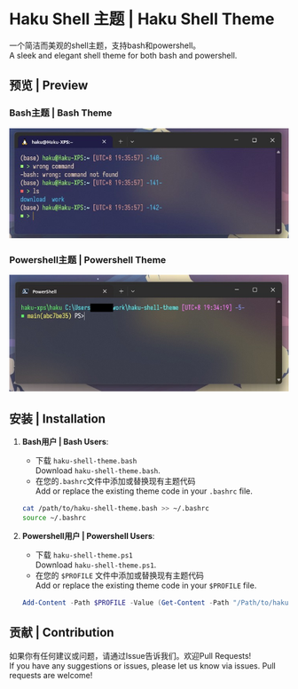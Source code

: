 # Haku Shell 主题 | Haku Shell Theme

一个简洁而美观的shell主题，支持bash和powershell。  
A sleek and elegant shell theme for both bash and powershell.

## 预览 | Preview

### Bash主题 | Bash Theme

![bash-theme-preview](haku-theme-bash.jpg)

### Powershell主题 | Powershell Theme

![powershell-theme-preview](haku-theme-powershell.jpg)

## 安装 | Installation

1. **Bash用户 | Bash Users**:
    - 下载 `haku-shell-theme.bash`  
      Download `haku-shell-theme.bash`.
    - 在您的`.bashrc`文件中添加或替换现有主题代码  
      Add or replace the existing theme code in your `.bashrc` file.

   ```bash
   cat /path/to/haku-shell-theme.bash >> ~/.bashrc
   source ~/.bashrc
   ```

2. **Powershell用户 | Powershell Users**:
    - 下载 `haku-shell-theme.ps1`  
      Download `haku-shell-theme.ps1`.
    - 在您的 `$PROFILE` 文件中添加或替换现有主题代码  
      Add or replace the existing theme code in your `$PROFILE` file.

   ```powershell
   Add-Content -Path $PROFILE -Value (Get-Content -Path "/Path/to/haku-shell-theme.ps1")
   ```

## 贡献 | Contribution

如果你有任何建议或问题，请通过Issue告诉我们。欢迎Pull Requests!  
If you have any suggestions or issues, please let us know via issues. Pull requests are welcome!
